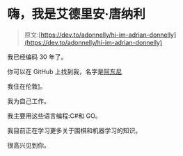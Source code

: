 # 嗨，我是艾德里安·唐纳利

> 原文:[https://dev.to/adonnelly/hi-im-adrian-donnelly](https://dev.to/adonnelly/hi-im-adrian-donnelly)

我已经编码 30 年了。

你可以在 GitHub 上找到我，名字是[阿东尼](https://github.com/adonnelly)

我住在伦敦]。

我为自己工作。

我主要用这些语言编程:C#和 GO。

我目前正在学习更多关于围棋和机器学习的知识。

很高兴见到你。